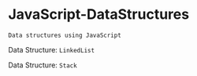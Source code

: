 # JavaScript-DataStructures
`Data structures using JavaScript`

Data Structure:
`LinkedList`

Data Structure:
`Stack`
 

